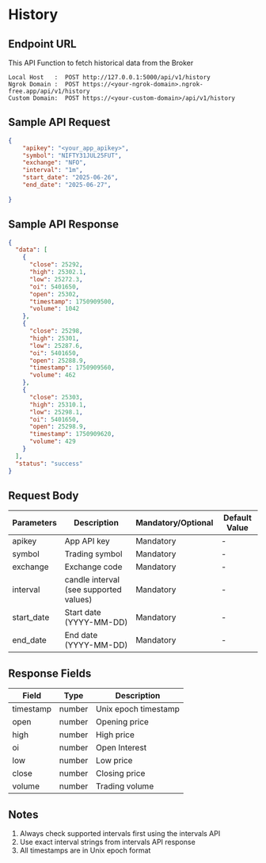 # History

## Endpoint URL

This API Function to fetch historical data from the Broker

```http
Local Host   :  POST http://127.0.0.1:5000/api/v1/history
Ngrok Domain :  POST https://<your-ngrok-domain>.ngrok-free.app/api/v1/history
Custom Domain:  POST https://<your-custom-domain>/api/v1/history
```



## Sample API Request

```json
{
    "apikey": "<your_app_apikey>",
    "symbol": "NIFTY31JUL25FUT",
    "exchange": "NFO",
    "interval": "1m",
    "start_date": "2025-06-26",
    "end_date": "2025-06-27",
  
}

```

###

## Sample API Response

```json
{
  "data": [
    {
      "close": 25292,
      "high": 25302.1,
      "low": 25272.3,
      "oi": 5401650,
      "open": 25302,
      "timestamp": 1750909500,
      "volume": 1042
    },
    {
      "close": 25298,
      "high": 25301,
      "low": 25287.6,
      "oi": 5401650,
      "open": 25288.9,
      "timestamp": 1750909560,
      "volume": 462
    },
    {
      "close": 25303,
      "high": 25310.1,
      "low": 25298.1,
      "oi": 5401650,
      "open": 25298.9,
      "timestamp": 1750909620,
      "volume": 429
    }
  ],
  "status": "success"
}
```



## Request Body



| Parameters  | Description                            | Mandatory/Optional | Default Value |
| ----------- | -------------------------------------- | ------------------ | ------------- |
| apikey      | App API key                            | Mandatory          | -             |
| symbol      | Trading symbol                         | Mandatory          | -             |
| exchange    | Exchange code                          | Mandatory          | -             |
| interval    | candle interval (see supported values) | Mandatory          | -             |
| start\_date | Start date (YYYY-MM-DD)                | Mandatory          | -             |
| end\_date   | End date (YYYY-MM-DD)                  | Mandatory          | -             |



## Response Fields

| Field     | Type   | Description          |
| --------- | ------ | -------------------- |
| timestamp | number | Unix epoch timestamp |
| open      | number | Opening price        |
| high      | number | High price           |
| oi        | number | Open Interest        |
| low       | number | Low price            |
| close     | number | Closing price        |
| volume    | number | Trading volume       |



## Notes



1. Always check supported intervals first using the intervals API
2. Use exact interval strings from intervals API response
3. All timestamps are in Unix epoch format
